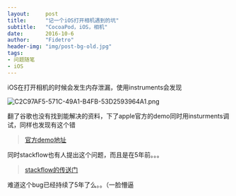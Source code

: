 ```yaml
---
layout:     post
title:      "记一个iOS打开相机遇到的坑"
subtitle:   "CocoaPod，iOS，相机"
date:       2016-10-6
author:     "Fidetro"
header-img: "img/post-bg-old.jpg"
tags:
- 问题随笔
- iOS
---
```

iOS在打开相机的时候会发生内存泄漏，使用instruments会发现

![C2C97AF5-571C-49A1-B4FB-53D2593964A1.png](http://foolishtalk.oss-cn-shenzhen.aliyuncs.com/034EC7E4-E9F2-4C90-B3E2-41190810BEEB.png)

翻了谷歌也没有找到能解决的资料，下了apple官方的demo同时用insturments调试，同样也发现有这个错

> [官方demo地址](https://developer.apple.com/library/content/samplecode/PhotoPicker/Introduction/Intro.html#//apple_ref/doc/uid/DTS40010196-Intro-DontLinkElementID_2)

同时stackflow也有人提出这个问题，而且是在5年前。。。
> [stackflow的传送门](http://stackoverflow.com/questions/6554225/uiimagepickercontroller-memory-leak)

难道这个bug已经持续了5年了么。。（一脸懵逼



